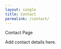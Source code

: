 ```yaml
---
layout: single
title: Contact
permalink: /contact/
---
```


Contact Page

Add contact details here.
